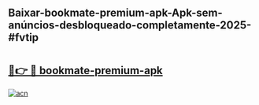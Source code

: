 ## Baixar-bookmate-premium-apk-Apk-sem-anúncios-desbloqueado-completamente-2025-#fvtip

# <h2><a href="https://ainizakaria.my?title=bookmate-premium-apk&ref=20M">🔗👉 🔴 bookmate-premium-apk</a></h2>

[![acn](https://github.com/user-attachments/assets/0f9c940e-d8b0-45ae-aac7-cd30a18b3e1c)](https://ainizakaria.my?title=bookmate-premium-apk&ref=20M)

